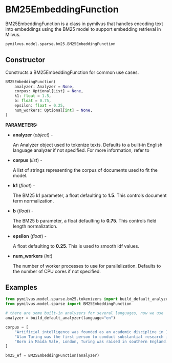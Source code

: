 # BM25EmbeddingFunction

BM25EmbeddingFunction is a class in pymilvus that handles encoding text into embeddings using the BM25 model to support embedding retrieval in Milvus.

```python
pymilvus.model.sparse.bm25.BM25EmbeddingFunction
```

## Constructor

Constructs a BM25EmbeddingFunction for common use cases.

```python
BM25EmbeddingFunction(
    analyzer: Analyzer = None,
    corpus: Optional[List] = None,
    k1: float = 1.5,
    b: float = 0.75,
    epsilon: float = 0.25,
    num_workers: Optional[int] = None,
)
```

**PARAMETERS:**

- **analyzer** (*object*) -

    An Analyzer object used to tokenize texts. Defaults to a built-in English language analyzer if not specified. For more information, refer to 

- **corpus** (*list*) -

    A list of strings representing the corpus of documents used to fit the model. 

- **k1** (*float*) -

    The BM25 k1 parameter, a float defaulting to **1.5**. This controls document term normalization.

- **b** (*float*) -

    The BM25 b parameter, a float defaulting to **0.75**. This controls field length normalization. 

- **epsilon** (*float*) -

    A float defaulting to **0.25**. This is used to smooth idf values.

- **num_workers** (*int*)

    The number of worker processes to use for parallelization. Defaults to the number of CPU cores if not specified.

## Examples

```python
from pymilvus.model.sparse.bm25.tokenizers import build_default_analyzer
from pymilvus.model.sparse import BM25EmbeddingFunction

# there are some built-in analyzers for several languages, now we use 'en' for English.
analyzer = build_default_analyzer(language="en")

corpus = [
    "Artificial intelligence was founded as an academic discipline in 1956.",
    "Alan Turing was the first person to conduct substantial research in AI.",
    "Born in Maida Vale, London, Turing was raised in southern England.",
]

bm25_ef = BM25EmbeddingFunction(analyzer)
```
